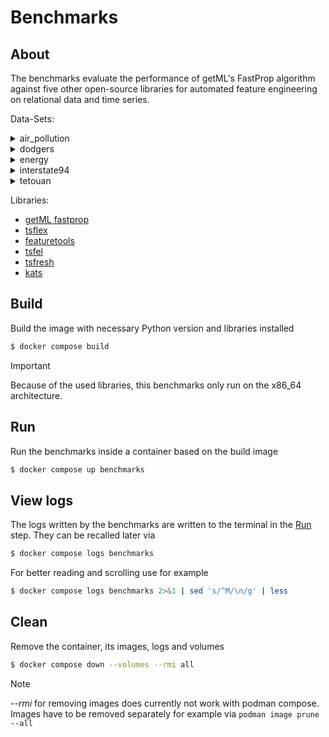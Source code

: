 # Benchmarks

## About

The benchmarks evaluate the performance of getML's FastProp algorithm against five other open-source libraries for automated feature engineering on relational data and time series.

Data-Sets:

<details>
  <summary>air_pollution</summary>

  The dataset contains hourly data on air pollution and weather in Beijing, China. The challenge is to predict the pm2.5 concentration for the next hour.

  S. De Vito, E. Massera, M. Piga, L. Martinotto, and G. Di Francia,“On field calibration of an electronic nose for benzene estimation in an urban pollution monitoring scenario,” Sensors and Actuators B: Chemical, vol. 129, no. 2, pp. 750–757, 2008. [Online]. Available: https://www.sciencedirect.com/science/article/pii/S0925400507007691
  
  A detailed demonstration of how to handle this data-set can be found in the [getML-demo repository](https://github.com/getml/getml-demo?tab=readme-ov-file#descriptions)
</details>
<details>
  <summary>dodgers</summary>

  The dataset contains five-minute measurements of traffic near Los Angeles. The traffic volume can be affected by a game hosted by the LA Dodgers in the nearby stadium, but not to the extent that it is very obvious to spot such an event in the data. The LA Dodgers are a popular baseball team from Los Angeles.  The challenge is to predict the traffic volume for the next five-minute interval.

  A. Ihler, J. Hutchins, and P. Smyth, “Adaptive event detection with time-varying poisson processes,” in Proceedings of the 12th ACM SIGKDD international conference on Knowledge discovery and data mining, 2006, pp. 207–216.

  A detailed demonstration of how to handle this data-set can be found in the [getML-demo repository](https://github.com/getml/getml-demo?tab=readme-ov-file#descriptions)
</details>
<details>
  <summary>energy</summary>

  The dataset contains measurements of the electricity consumption of a single household in ten-minute-intervals. The challenge is to predict the energy consumption of all household appliances for the next ten-minute interval.
</details>
<details>
  <summary>interstate94</summary>

  The dataset contains hourly data on traffic volume on the Interstate 94 from Minneapolis to StPaul. The challenge is to predict the traffic volume for the next hour.

  A detailed demonstration of how to handle this data-set can be found in the [getML-demo repository](https://github.com/getml/getml-demo?tab=readme-ov-file#descriptions)
</details>
<details>
  <summary>tetouan</summary>

  The dataset contains the electricity consumption of three different zones in Tetouan City, north Morocco measured in ten-minute intervals. The challenge is to predict the electricity consumption in Zone 1 for the next ten-minute interval.

  A. Salam and A. El Hibaoui, “Comparison of machine learning algorithms for the power consumption prediction:-case study of tetouan city–,” in 2018 6th International Renewable and Sustainable Energy Conference (IRSEC). IEEE, 2018, pp. 1–5.
</details>

Libraries:

* [getML fastprop](https://docs.getml.com/latest/user_guide/feature_engineering/feature_engineering.html#fastprop)
* [tsflex](https://github.com/predict-idlab/tsflex)
* [featuretools](https://www.featuretools.com/)
* [tsfel](https://github.com/fraunhoferportugal/tsfel)
* [tsfresh](https://github.com/blue-yonder/tsfresh)
* [kats](https://github.com/facebookresearch/Kats)

## Build

Build the image with necessary Python version and libraries installed

```bash
$ docker compose build
```

> [!IMPORTANT]  
> Because of the used libraries, this benchmarks only run on the x86_64 architecture.

## Run

Run the benchmarks inside a container based on the build image

```bash
$ docker compose up benchmarks
```

## View logs

The logs written by the benchmarks are written to the terminal in the [Run](#run) step. They can be recalled later via

```bash
$ docker compose logs benchmarks
```

For better reading and scrolling use for example

```bash
$ docker compose logs benchmarks 2>&1 | sed 's/^M/\n/g' | less
```

## Clean

Remove the container, its images, logs and volumes

```bash
$ docker compose down --volumes --rmi all
```

> [!NOTE]  
> *--rmi* for removing images does currently not work with podman compose.   
> Images have to be removed separately for example via `podman image prune --all`